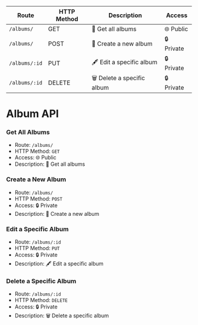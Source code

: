 
| Route              | HTTP Method | Description                          | Access   |
|--------------------|-------------|--------------------------------------|----------|
| `/albums/`         | GET         | 📖 Get all albums                       | 🌐 Public   |
| `/albums/`         | POST        | 📝 Create a new album                   | 🔒 Private  |
| `/albums/:id`      | PUT         | 🖋️ Edit a specific album                | 🔒 Private  |
| `/albums/:id`      | DELETE      | 🗑️ Delete a specific album              | 🔒 Private  |

# Album API

### Get All Albums

* Route: `/albums/`
* HTTP Method: `GET`
* Access: 🌐 Public
* Description: 📖 Get all albums

### Create a New Album

* Route: `/albums/`
* HTTP Method: `POST`
* Access: 🔒 Private
* Description: 📝 Create a new album

### Edit a Specific Album

* Route: `/albums/:id`
* HTTP Method: `PUT`
* Access: 🔒 Private
* Description: 🖋️ Edit a specific album

### Delete a Specific Album

* Route: `/albums/:id`
* HTTP Method: `DELETE`
* Access: 🔒 Private
* Description: 🗑️ Delete a specific album

